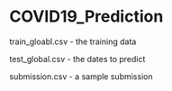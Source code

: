 # COVID19_Prediction

train_gloabl.csv - the training data 

test_global.csv - the dates to predict

submission.csv - a sample submission
